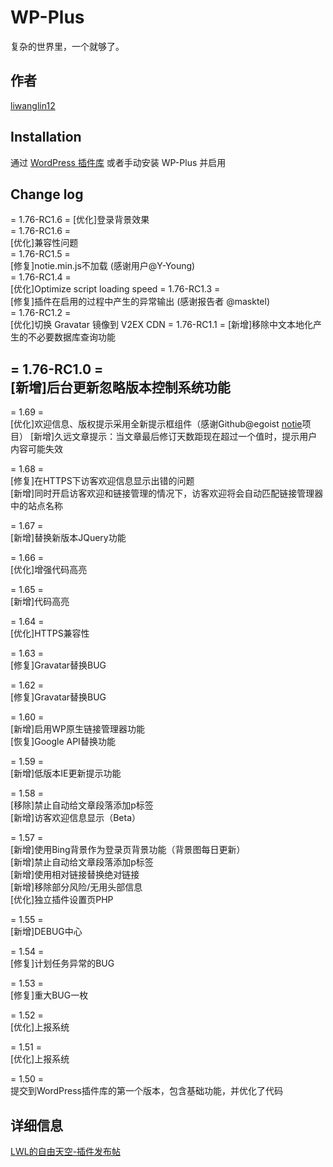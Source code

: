 # WP-Plus

复杂的世界里，一个就够了。

## 作者

[liwanglin12](http://lwl12.com)

## Installation

通过 [WordPress 插件库](https://wordpress.org/plugins/wp-plus/) 或者手动安装 WP-Plus 并启用

## Change log  
= 1.76-RC1.6 =
[优化]登录背景效果  
= 1.76-RC1.6 =  
[优化]兼容性问题  
= 1.76-RC1.5 =  
[修复]notie.min.js不加载 (感谢用户@Y-Young)  
= 1.76-RC1.4 =  
[优化]Optimize script loading speed
= 1.76-RC1.3 =  
[修复]插件在启用的过程中产生的异常输出 (感谢报告者 @masktel)  
= 1.76-RC1.2 =  
[优化]切换 Gravatar 镜像到 V2EX CDN
= 1.76-RC1.1 =
[新增]移除中文本地化产生的不必要数据库查询功能  

= 1.76-RC1.0 =  
[新增]后台更新忽略版本控制系统功能  
---------------------------------------
= 1.69 =  
[优化]欢迎信息、版权提示采用全新提示框组件（感谢Github@egoist [notie](https://github.com/egoist/notie)项目）
[新增]久远文章提示：当文章最后修订天数距现在超过一个值时，提示用户内容可能失效

= 1.68 =  
[修复]在HTTPS下访客欢迎信息显示出错的问题  
[新增]同时开启访客欢迎和链接管理的情况下，访客欢迎将会自动匹配链接管理器中的站点名称

= 1.67 =  
[新增]替换新版本JQuery功能  

= 1.66 =  
[优化]增强代码高亮  

= 1.65 =  
[新增]代码高亮  

= 1.64 =  
[优化]HTTPS兼容性  

= 1.63 =  
[修复]Gravatar替换BUG  

= 1.62 =  
[修复]Gravatar替换BUG  

= 1.60 =  
[新增]启用WP原生链接管理器功能  
[恢复]Google API替换功能  

= 1.59 =  
[新增]低版本IE更新提示功能  

= 1.58 =  
[移除]禁止自动给文章段落添加p标签  
[新增]访客欢迎信息显示（Beta）  

= 1.57 =  
[新增]使用Bing背景作为登录页背景功能（背景图每日更新）  
[新增]禁止自动给文章段落添加p标签  
[新增]使用相对链接替换绝对链接  
[新增]移除部分风险/无用头部信息  
[优化]独立插件设置页PHP  

= 1.55 =  
[新增]DEBUG中心  

= 1.54 =  
[修复]计划任务异常的BUG  

= 1.53 =  
[修复]重大BUG一枚  

= 1.52 =  
[优化]上报系统  

= 1.51 =  
[优化]上报系统  

= 1.50 =  
提交到WordPress插件库的第一个版本，包含基础功能，并优化了代码  

## 详细信息

[LWL的自由天空-插件发布帖](https://blog.lwl12.com/read/wp-plus.html)
